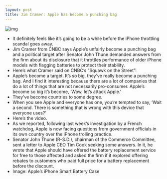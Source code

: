 ```yaml
---
layout: post
title: Jim Cramer: Apple has become a punching bag
---
```

![img](http://media.idownloadblog.com/wp-content/uploads/2015/12/iPhone-6s-Smart-Battery-Case-2.jpeg)
* It definitely feels like it’s going to be a while before the iPhone throttling scandal goes away.
* Jim Cramer from CNBC says Apple’s unfairly become a punching bag and a political target after Senator John Thune demanded answers from the firm about its disclosure that it throttles performance of older iPhone models with flagging batteries to protect their stability.
* Here’s what Cramer said on CNBC’s “Squawk on the Street”:
* Apple’s become a target. It’s so big, they’ve really become a punching bag. And I find it interesting because there are a lot of companies that do a lot of things that are not necessarily pro-consumer. Apple’s become so big it’s become, ‘Wow, let’s attack Apple.’
* They’ve become countries to some degree.
* When you see Apple and everyone has one, you’re tempted to say, ‘Wait a second. There is something that is wrong with this device that everyone uses?’
* Here’s the video.
* As we reported, following last week’s investigation by a French watchdog, Apple is now facing questions from government officials in its own country over the iPhone trolling practice.
* Senator John Thune (R–S.D.), chairman of the Commerce Committee, sent a letter to Apple CEO Tim Cook seeking some answers. In it, he wrote that Apple should have offered the battery replacement service for free to those affected and asked the firm if it explored offering rebates to customers who paid full price for a battery replacement before the discount.
* Image: Apple’s iPhone Smart Battery Case

